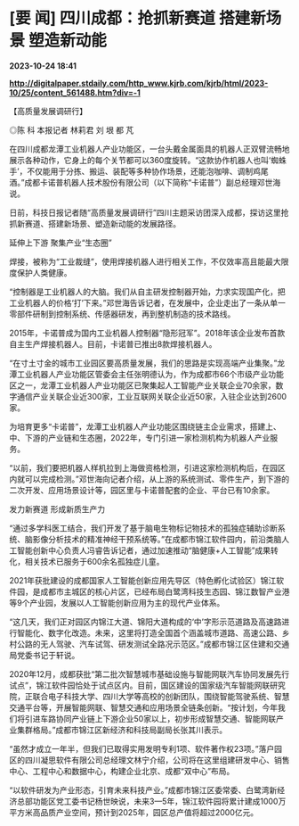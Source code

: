 # [要 闻] 四川成都：抢抓新赛道 搭建新场景 塑造新动能

**2023-10-24 18:41**

**http://digitalpaper.stdaily.com/http_www.kjrb.com/kjrb/html/2023-10/25/content_561488.htm?div=-1**

【高质量发展调研行】

 ◎陈 科 本报记者 林莉君 刘 垠 都 芃

 在四川成都龙潭工业机器人产业功能区，一台头戴金属面具的机器人正双臂流畅地展示各种动作，它身上的每个关节都可以360度旋转。“这款协作机器人也叫‘蜘蛛手’，不仅能用于分拣、搬运、装配等多种协作场景，还能泡咖啡、调制鸡尾酒。”成都卡诺普机器人技术股份有限公司（以下简称“卡诺普”）副总经理邓世海说。

 日前，科技日报记者随“高质量发展调研行”四川主题采访团深入成都，探访这里抢抓新赛道、搭建新场景、塑造新动能的发展路径。

 延伸上下游 聚集产业“生态圈”

 焊接，被称为“工业裁缝”，使用焊接机器人进行相关工作，不仅效率高且能最大限度保护人类健康。

 “控制器是工业机器人的大脑。我们从自主研发控制器开始，力求实现国产化，把工业机器人的价格‘打’下来。”邓世海告诉记者，在发展中，企业走出了一条从单一零部件研制到控制系统、传感器研发，再到整机制造的技术路线。

 2015年，卡诺普成为国内工业机器人控制器“隐形冠军”。2018年该企业发布首款自主生产焊接机器人。目前，卡诺普已推出8款焊接机器人。

 “在寸土寸金的城市工业园区要高质量发展，我们的思路是实现高端产业集聚。”龙潭工业机器人产业功能区管委会主任张明德认为，作为成都市66个市级产业功能区之一，龙潭工业机器人产业功能区已聚集起人工智能产业关联企业70余家，数字通信产业关联企业近300家，工业互联网关联企业近50家，入驻企业达到2600家。

 为培育更多“卡诺普”，龙潭工业机器人产业功能区围绕链主企业需求，搭建上、中、下游的产业链和生态圈，2022年，专门引进一家检测机构为机器人产业服务。

 “以前，我们要把机器人样机拉到上海做资格检测，引进这家检测机构后，在园区内就可以完成检测。”邓世海向记者介绍，从上游的系统测试、零件生产，到下游的二次开发、应用场景设计等，园区里与卡诺普配套的企业、平台已有10余家。

 发力新赛道 形成新质生产力

 “通过多学科医工结合，我们开发了基于脑电生物标记物技术的孤独症辅助诊断系统、脑影像分析技术的精准神经干预系统等。”在成都市锦江软件园内，前沿类脑人工智能创新中心负责人冯睿告诉记者，通过加速推动“脑健康+人工智能”成果转化，相关技术已服务于600余名孤独症儿童。

 2021年获批建设的成都国家人工智能创新应用先导区（特色孵化试验区）锦江软件园，是成都市主城区的核心片区，已经布局白鹭湾科技生态园、锦江数智产业港等9个产业园，发展以人工智能创新应用为主的现代产业体系。

 “这几天，我们正对园区内锦江大道、锦阳大道构成的‘中’字形示范道路及高速路进行智能化、数字化改造。未来，这里将打造全国首个涵盖城市道路、高速公路、乡村公路的无人驾驶、汽车试驾、研发测试全路况示范区。”成都市锦江区住建和交通局党委书记于轩说。

 2020年12月，成都获批“第二批次智慧城市基础设施与智能网联汽车协同发展先行试点”，锦江软件园恰处于试点区内。目前，国区建设的国家级汽车智能网联研究院，正联合电子科技大学、四川大学等高校的创新团队，围绕智能驾驶系统、智慧交通平台等，开展智能网联、智慧交通和应用场景全链条创新。“按计划，今年我们将引进车路协同产业链上下游企业50家以上，初步形成智慧交通、智能网联产业集群格局。”成都市锦江区新经济和科技局副局长张其川表示。

 “虽然才成立一年半，但我们已取得实用发明专利1项、软件著作权23项。”落户园区的四川凝思软件有限公司总经理文林宁介绍，公司将在这里组建研发中心、销售中心、工程中心和数据中心，构建企业北京、成都“双中心”布局。

 “以软件研发为产业形态，引育未来科技产业。”成都市锦江区委常委、白鹭湾新经济总部功能区党工委书记杨世映说，未来3—5年，锦江软件园将累计建成1000万平方米高品质产业空间，预计到2025年，园区总产值将超过2000亿元。